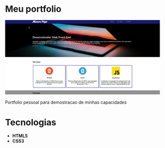 # Meu portfolio
<img src='./img/pagina.gif'>

 Portfolio pessoal para demostracao de minhas capacidades

 # Tecnologias

- **HTML5**
- **CSS3**